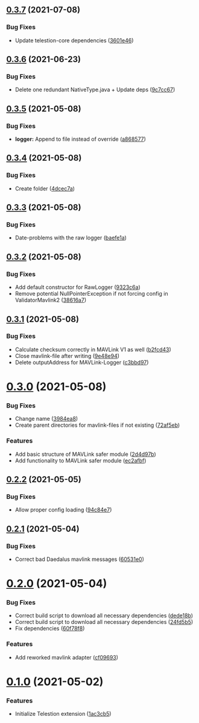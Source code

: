 ## [0.3.7](https://github.com/wuespace/telestion-extension-mavlink/compare/v0.3.6...v0.3.7) (2021-07-08)


### Bug Fixes

* Update telestion-core dependencies ([3601e46](https://github.com/wuespace/telestion-extension-mavlink/commit/3601e4689b6fcb6cc8c075aafcbce148aa49f2a5))



## [0.3.6](https://github.com/wuespace/telestion-extension-mavlink/compare/v0.3.5...v0.3.6) (2021-06-23)


### Bug Fixes

* Delete one redundant NativeType.java + Update deps ([9c7cc67](https://github.com/wuespace/telestion-extension-mavlink/commit/9c7cc67a8f6ee9f90283560023a5dc17e625af07))



## [0.3.5](https://github.com/wuespace/telestion-extension-mavlink/compare/v0.3.4...v0.3.5) (2021-05-08)


### Bug Fixes

* **logger:** Append to file instead of override ([a868577](https://github.com/wuespace/telestion-extension-mavlink/commit/a8685776065858246110c971297a78a54d32b583))



## [0.3.4](https://github.com/wuespace/telestion-extension-mavlink/compare/v0.3.3...v0.3.4) (2021-05-08)


### Bug Fixes

* Create folder ([4dcec7a](https://github.com/wuespace/telestion-extension-mavlink/commit/4dcec7af25dfa78825cb89ced22616bd70ea8770))



## [0.3.3](https://github.com/wuespace/telestion-extension-mavlink/compare/v0.3.2...v0.3.3) (2021-05-08)


### Bug Fixes

* Date-problems with the raw logger ([baefe1a](https://github.com/wuespace/telestion-extension-mavlink/commit/baefe1aa4f29a8a4098fa8519f8e23a645909250))



## [0.3.2](https://github.com/wuespace/telestion-extension-mavlink/compare/v0.3.1...v0.3.2) (2021-05-08)


### Bug Fixes

* Add default constructor for RawLogger ([9323c6a](https://github.com/wuespace/telestion-extension-mavlink/commit/9323c6a98477523200345b67e6e7b5b29e24c93c))
* Remove potential NullPointerException if not forcing config in ValidatorMavlink2 ([38616a7](https://github.com/wuespace/telestion-extension-mavlink/commit/38616a7ec4dcdcfcbcebe0bd0ff3ab17dade6145))



## [0.3.1](https://github.com/wuespace/telestion-extension-mavlink/compare/v0.3.0...v0.3.1) (2021-05-08)


### Bug Fixes

* Calculate checksum correctly in MAVLink V1 as well ([b2fcd43](https://github.com/wuespace/telestion-extension-mavlink/commit/b2fcd4372895fb0c4584f8fd62cf12c201b7668e))
* Close mavlink-file after writing ([9e48e94](https://github.com/wuespace/telestion-extension-mavlink/commit/9e48e94db570d39d1d2a1049c5fe0d20cc23ec55))
* Delete outputAddress for MAVLink-Logger ([c3bbd97](https://github.com/wuespace/telestion-extension-mavlink/commit/c3bbd97a8c770b0f24a06a3503fbf0e18551661f))



# [0.3.0](https://github.com/wuespace/telestion-extension-mavlink/compare/v0.2.2...v0.3.0) (2021-05-08)


### Bug Fixes

* Change name ([3984ea8](https://github.com/wuespace/telestion-extension-mavlink/commit/3984ea86c3d282aa770ad19581643025b5825923))
* Create parent directories for mavlink-files if not existing ([72af5eb](https://github.com/wuespace/telestion-extension-mavlink/commit/72af5eb970adcd874317152379347b149a9638f9))


### Features

* Add basic structure of MAVLink safer module ([2d4d97b](https://github.com/wuespace/telestion-extension-mavlink/commit/2d4d97baafc374c1495af5a54d60c2a1f02aad60))
* Add functionality to MAVLink safer module ([ec2afbf](https://github.com/wuespace/telestion-extension-mavlink/commit/ec2afbff83f6d9a2cc976a32262daf74487acbe8))



## [0.2.2](https://github.com/wuespace/telestion-extension-mavlink/compare/v0.2.1...v0.2.2) (2021-05-05)


### Bug Fixes

* Allow proper config loading ([94c84e7](https://github.com/wuespace/telestion-extension-mavlink/commit/94c84e7c38897d9d63a294f5091b1089b5e32a60))



## [0.2.1](https://github.com/wuespace/telestion-extension-mavlink/compare/v0.2.0...v0.2.1) (2021-05-04)


### Bug Fixes

* Correct bad Daedalus mavlink messages ([60531e0](https://github.com/wuespace/telestion-extension-mavlink/commit/60531e0c6205724d32ec999852d47656dbf8895b))



# [0.2.0](https://github.com/wuespace/telestion-extension-mavlink/compare/v0.1.0...v0.2.0) (2021-05-04)


### Bug Fixes

* Correct build script to download all necessary dependencies ([dede18b](https://github.com/wuespace/telestion-extension-mavlink/commit/dede18b198768b63cf8f28979dc99c2fbe53c1bd))
* Correct build script to download all necessary dependencies ([24fd5b5](https://github.com/wuespace/telestion-extension-mavlink/commit/24fd5b590529bce46db794f8ab8a19c8e244b4d5))
* Fix dependencies ([60f78f8](https://github.com/wuespace/telestion-extension-mavlink/commit/60f78f8a2763232daa1e8298e73397338bdc9fe3))


### Features

* Add reworked mavlink adapter ([cf09693](https://github.com/wuespace/telestion-extension-mavlink/commit/cf09693e7be33bbcb89d4f0cfb8b0a29f08dbcc0))



# [0.1.0](https://github.com/wuespace/telestion-extension-mavlink/compare/1ac3cb57d63152a5b55c8cd4e19f787005474d2e...v0.1.0) (2021-05-02)


### Features

* Initialize Telestion extension ([1ac3cb5](https://github.com/wuespace/telestion-extension-mavlink/commit/1ac3cb57d63152a5b55c8cd4e19f787005474d2e))



